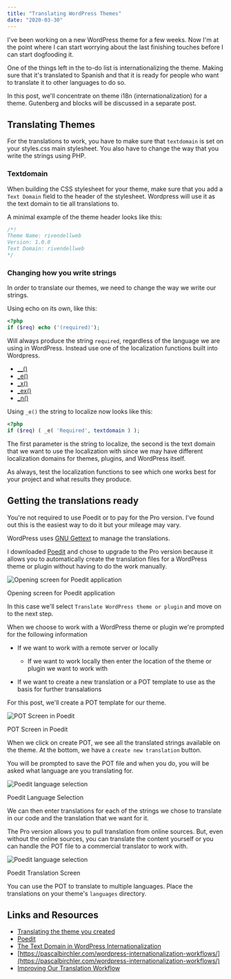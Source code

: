 ```yaml
---
title: "Translating WordPress Themes"
date: "2020-03-30"
---
```


I've been working on a new WordPress theme for a few weeks. Now I'm at the point where I can start worrying about the last finishing touches before I can start dogfooding it.

One of the things left in the to-do list is internationalizing the theme. Making sure that it's translated to Spanish and that it is ready for people who want to translate it to other languages to do so.

In this post, we'll concentrate on theme i18n (internationalization) for a theme. Gutenberg and blocks will be discussed in a separate post.

## Translating Themes

For the translations to work, you have to make sure that `textdomain` is set on your styles.css main stylesheet. You also have to change the way that you write the strings using PHP.

### Textdomain

When building the CSS stylesheet for your theme, make sure that you add a `Text Domain` field to the header of the stylesheet. Wordpress will use it as the text domain to tie all translations to.

A minimal example of the theme header looks like this:

```css
/*!
Theme Name: rivendellweb
Version: 1.0.0
Text Domain: rivendellweb
*/
```

### Changing how you write strings

In order to translate our themes, we need to change the way we write our strings.

Using echo on its own, like this:

```php
<?php
if ($req) echo ('(required)');
```

Will always produce the string `required`, regardless of the language we are using in WordPress. Instead use one of the localization functions built into Wordpress.

- [\_\_()](https://developer.wordpress.org/reference/functions/__/)
- [\_e()](https://developer.wordpress.org/reference/functions/_e/)
- [\_x()](https://developer.wordpress.org/reference/functions/_x/)
- [\_ex()](https://developer.wordpress.org/reference/functions/_ex/)
- [\_n()](https://developer.wordpress.org/reference/functions/_n/)

Using `_e()` the string to localize now looks like this:

```php
<?php
if ($req) ( _e( 'Required', textdomain ) );
```

The first parameter is the string to localize, the second is the text domain that we want to use the localization with since we may have different localization domains for themes, plugins, and WordPress itself.

As always, test the localization functions to see which one works best for your project and what results they produce.

## Getting the translations ready

You're not required to use Poedit or to pay for the Pro version. I've found out this is the easiest way to do it but your mileage may vary.

WordPress uses [GNU Gettext](https://www.gnu.org/software/gettext/) to manage the translations.

I downloaded [Poedit](https://poedit.net) and chose to upgrade to the Pro version because it allows you to automatically create the translation files for a WordPress theme or plugin without having to do the work manually.

![Opening screen for Poedit application](/images/2020/03/poedit-01.png)

Opening screen for Poedit application

In this case we'll select `Translate WordPress theme or plugin` and move on to the next step.

When we choose to work with a WordPress theme or plugin we're prompted for the following information

- If we want to work with a remote server or locally

    - If we want to work locally then enter the location of the theme or plugin we want to work with
- If we want to create a new translation or a POT template to use as the basis for further transalations

For this post, we'll create a POT template for our theme.

![POT Screen in Poedit](/images/2020/03/poedit-03.png)

POT Screen in Poedit

When we click on create POT, we see all the translated strings available on the theme. At the bottom, we have a `create new translation` button.

You will be prompted to save the POT file and when you do, you will be asked what language are you translating for.

![Poedit language selection](/images/2020/03/poedit-04.png)

Poedit Language Selection

We can then enter translations for each of the strings we chose to translate in our code and the translation that we want for it.

The Pro version allows you to pull translation from online sources. But, even without the online sources, you can translate the content yourself or you can handle the POT file to a commercial translator to work with.

![Poedit language selection](/images/2020/03/poedit-05.png)

Poedit Translation Screen

You can use the POT to translate to multiple languages. Place the translations on your theme's `languages` directory.

## Links and Resources

- [Translating the theme you created](https://wpml.org/documentation/support/translating-the-theme-you-created/)
- [Poedit](https://poedit.net/)
- [The Text Domain in WordPress Internationalization](https://pascalbirchler.com/text-domain-wordpress-internationalization/)
- [https://pascalbirchler.com/wordpress-internationalization-workflows/](https://pascalbirchler.com/wordpress-internationalization-workflows/)
- [Improving Our Translation Workflow](https://required.com/en/translation-workflow-glotpress-traduttore/)

